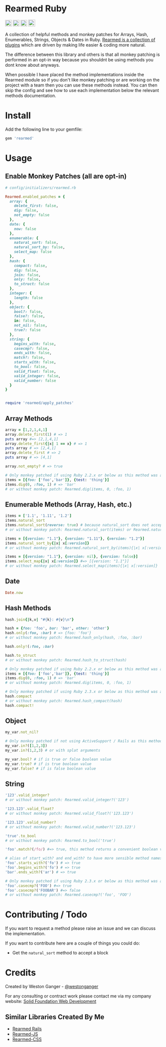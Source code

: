 # Rearmed Ruby

<a href="https://badge.fury.io/rb/rearmed" target="_blank"><img height="21" style='border:0px;height:21px;' border='0' src="https://badge.fury.io/rb/rearmed.svg" alt="Gem Version"></a>
<a href='https://travis-ci.org/westonganger/rearmed-rb' target='_blank'><img height='21' style='border:0px;height:21px;' src='https://api.travis-ci.org/westonganger/rearmed-rb.svg?branch=master' border='0' alt='Build Status' /></a>
<a href='https://rubygems.org/gems/rearmed' target='_blank'><img height='21' style='border:0px;height:21px;' src='https://ruby-gem-downloads-badge.herokuapp.com/rearmed?label=rubygems&type=total&total_label=downloads&color=brightgreen' border='0' alt='RubyGems Downloads' /></a>
<a href='https://ko-fi.com/A5071NK' target='_blank'><img height='22' style='border:0px;height:22px;' src='https://az743702.vo.msecnd.net/cdn/kofi1.png?v=a' border='0' alt='Buy Me a Coffee' /></a> 

A collection of helpful methods and monkey patches for Arrays, Hash, Enumerables, Strings, Objects & Dates in Ruby. [Rearmed is a collection of plugins](https://github.com/westonganger?utf8=%E2%9C%93&tab=repositories&q=rearmed) which are driven by making life easier & coding more natural.

The difference between this library and others is that all monkey patching is performed in an opt-in way because you shouldnt be using methods you dont know about anyways. 

When possible I have placed the method implementations inside the Rearmed module so if you don't like monkey patching or are working on the project with a team then you can use these methods instead. You can then skip the config and see how to use each implementation below the relevant methods documentation.


# Install

Add the following line to your gemfile:
```ruby
gem 'rearmed'
```

# Usage

## Enable Monkey Patches (all are opt-in)

```ruby
# config/initializers/rearmed.rb

Rearmed.enabled_patches = {
  array: {
    delete_first: false,
    dig: false,
    not_empty: false
  },
  date: {
    now: false
  },
  enumerable: {
    natural_sort: false,
    natural_sort_by: false,
    select_map: false
  },
  hash: {
    compact: false,
    dig: false,
    join: false,
    only: false,
    to_struct: false
  },
  integer: {
    length: false
  },
  object: {
    bool?: false,
    false?: false,
    in: false,
    not_nil: false,
    true?: false
  },
  string: {
    begins_with: false,
    casecmp?: false,
    ends_with: false,
    match?: false,
    starts_with: false,
    to_bool: false,
    valid_float: false,
    valid_integer: false,
    valid_number: false
  }
}


require 'rearmed/apply_patches'
```

## Array Methods
```ruby
array = [1,2,1,4,1]
array.delete_first(1) # => 1
puts array #=> [2,1,4,1]
array.delete_first{|x| 1 == x} # => 1
puts array # => [2,4,1]
array.delete_first # => 2
puts array # => [4,1]

array.not_empty? # => true

# Only monkey patched if using Ruby 2.2.x or below as this method was added to Ruby core in 2.3.0
items = [{foo: ['foo','bar']}, {test: 'thing'}]
items.dig(0, :foo, 1) # => 'bar'
# or without monkey patch: Rearmed.dig(items, 0, :foo, 1)
```

## Enumerable Methods (Array, Hash, etc.)
```ruby
items = ['1.1', '1.11', '1.2']
items.natural_sort 
items.natural_sort(reverse: true) # because natural_sort does not accept a block, accepting PR's on this
# or without monkey patch: Rearmed.natural_sort(items) or Rearmed.natural_sort(items, reverse: true)

items = [{version: "1.1"}, {version: "1.11"}, {version: "1.2"}]
items.natural_sort_by{|x| x[:version]} 
# or without monkey patch: Rearmed.natural_sort_by(items){|x| x[:version]}

items = [{version: "1.1"}, {version: nil}, {version: false}]
items.select_map{|x| x[:version]} #=> [{version: "1.1"}]
# or without monkey patch: Rearmed.select_map(items){|x| x[:version]}
```

## Date
```ruby
Date.now
```

## Hash Methods
```ruby
hash.join{|k,v| "#{k}: #{v}\n"}

hash = {foo: 'foo', bar: 'bar', other: 'other'}
hash.only(:foo, :bar) # => {foo: 'foo'}
# or without monkey patch: Rearmed.hash_only(hash, :foo, :bar)

hash.only!(:foo, :bar)

hash.to_struct
# or without monkey patch: Rearmed.hash_to_struct(hash)

# Only monkey patched if using Ruby 2.2.x or below as this method was added to Ruby core in 2.3.0
items = [{foo: ['foo','bar']}, {test: 'thing'}]
items.dig(0, :foo, 1) # => 'bar'
# or without monkey patch: Rearmed.dig(items, 0, :foo, 1)

# Only monkey patched if using Ruby 2.3.x or below as this method was added to Ruby core in 2.4.0
hash.compact
# or without monkey patch: Rearmed.hash_compact(hash)
hash.compact!
```

## Object
```ruby
my_var.not_nil?

# Only monkey patched if not using ActiveSupport / Rails as this method is already defined there
my_var.in?([1,2,3])
my_var.in?(1,2,3) # or with splat arguments

my_var.bool? # if is true or false boolean value
my_var.true? # if is true boolean value
my_var.false? # if is false boolean value
```

## String
```ruby
'123'.valid_integer?
# or without monkey patch: Rearmed.valid_integer?('123')

'123.123'.valid_float? 
# or without monkey patch: Rearmed.valid_float?('123.123')

'123.123'.valid_number? 
# or without monkey patch: Rearmed.valid_number?('123.123')

'true'.to_bool 
# or without monkey patch: Rearmed.to_bool('true')

'foo'.match?(/fo/) #=> true, this method returns a convenient boolean value instead of matchdata

# alias of start_with? and end_with? to have more sensible method names
'foo'.starts_with?('fo') # => true
'foo'.begins_with?('fo') # => true
'bar'.ends_with?('ar') # => true

# Only monkey patched if using Ruby 2.3.x or below as this method was added to Ruby core in 2.4.0
'foo'.casecmp?('FOO') #=> true
'foo'.casecmp?('FOOBAR') #=> false
# or without monkey patch: Rearmed.casecmp?('foo', 'FOO')
```

# Contributing / Todo
If you want to request a method please raise an issue and we can discuss the implementation. 

If you want to contribute here are a couple of things you could do:

- Get the `natural_sort` method to accept a block


# Credits
Created by Weston Ganger - [@westonganger](https://github.com/westonganger)

For any consulting or contract work please contact me via my company website: [Solid Foundation Web Development](https://solidfoundationwebdev.com)

## Similar Libraries Created By Me
- [Rearmed Rails](https://github.com/westonganger/rearmed_rails)
- [Rearmed-JS](https://github.com/westonganger/rearmed-js)
- [Rearmed-CSS](https://github.com/westonganger/rearmed-css)
